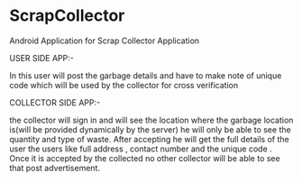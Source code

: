 # ScrapCollector
Android Application for Scrap Collector Application


USER SIDE APP:-

In this user will post the garbage details and have to make note of unique code which will be used by the collector for cross verification

COLLECTOR SIDE APP:-

the collector will sign in and will see the location where the garbage location is(will be provided dynamically by the server) he will only be able to see the quantity and type of waste. After accepting he will get the full details of the user the users like full address , contact number and the unique code . Once it is accepted by the collected no other collector will be able to see that post advertisement.
